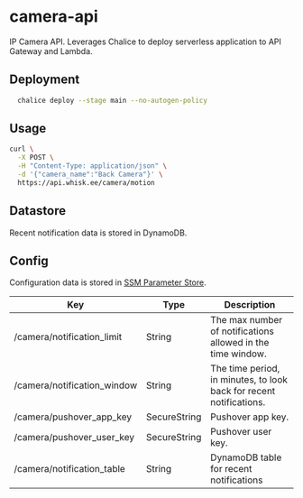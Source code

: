 # camera-api
IP Camera API. Leverages Chalice to deploy serverless application to API Gateway and Lambda.

## Deployment
````bash
  chalice deploy --stage main --no-autogen-policy
````

## Usage
````bash
curl \
  -X POST \
  -H "Content-Type: application/json" \
  -d '{"camera_name":"Back Camera"}' \
  https://api.whisk.ee/camera/motion
````

## Datastore
Recent notification data is stored in DynamoDB.

## Config
Configuration data is stored in [SSM Parameter Store](https://console.aws.amazon.com/ec2/v2/home?region=us-east-1#Parameters:sort=Name).

| Key                         | Type         | Description                                                         |
| --------------------------- | ------------ | ------------------------------------------------------------------- |
| /camera/notification_limit  | String       | The max number of notifications allowed in the time window.         |
| /camera/notification_window | String       | The time period, in minutes, to look back for recent notifications. |
| /camera/pushover_app_key    | SecureString | Pushover app key.                                                   |
| /camera/pushover_user_key   | SecureString | Pushover user key.                                                  |
| /camera/notification_table  | String       | DynamoDB table for recent notifications                             |
